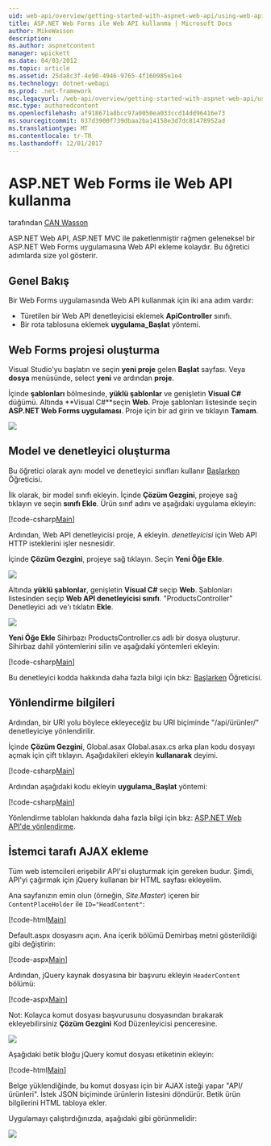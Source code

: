 ```yaml
---
uid: web-api/overview/getting-started-with-aspnet-web-api/using-web-api-with-aspnet-web-forms
title: ASP.NET Web Forms ile Web API kullanma | Microsoft Docs
author: MikeWasson
description: 
ms.author: aspnetcontent
manager: wpickett
ms.date: 04/03/2012
ms.topic: article
ms.assetid: 25da8c3f-4e90-4946-9765-4f160985e1e4
ms.technology: dotnet-webapi
ms.prod: .net-framework
msc.legacyurl: /web-api/overview/getting-started-with-aspnet-web-api/using-web-api-with-aspnet-web-forms
msc.type: authoredcontent
ms.openlocfilehash: af918671a8bcc97a0050ea033ccd14dd96416e73
ms.sourcegitcommit: 037d3900f739dbaa2ba14158e3d7dc81478952ad
ms.translationtype: MT
ms.contentlocale: tr-TR
ms.lasthandoff: 12/01/2017
---
```

<a name="using-web-api-with-aspnet-web-forms"></a>ASP.NET Web Forms ile Web API kullanma
====================
tarafından [CAN Wasson](https://github.com/MikeWasson)

ASP.NET Web API, ASP.NET MVC ile paketlenmiştir rağmen geleneksel bir ASP.NET Web Forms uygulamasına Web API ekleme kolaydır. Bu öğretici adımlarda size yol gösterir.

## <a name="overview"></a>Genel Bakış

Bir Web Forms uygulamasında Web API kullanmak için iki ana adım vardır:

- Türetilen bir Web API denetleyicisi eklemek **ApiController** sınıfı.
- Bir rota tablosuna eklemek **uygulama\_Başlat** yöntemi.

## <a name="create-a-web-forms-project"></a>Web Forms projesi oluşturma

Visual Studio'yu başlatın ve seçin **yeni proje** gelen **Başlat** sayfası. Veya **dosya** menüsünde, select **yeni** ve ardından **proje**.

İçinde **şablonları** bölmesinde, **yüklü şablonlar** ve genişletin **Visual C#** düğümü. Altında **Visual C#**seçin **Web**. Proje şablonları listesinde seçin **ASP.NET Web Forms uygulaması**. Proje için bir ad girin ve tıklayın **Tamam**.

![](using-web-api-with-aspnet-web-forms/_static/image1.png)

## <a name="create-the-model-and-controller"></a>Model ve denetleyici oluşturma

Bu öğretici olarak aynı model ve denetleyici sınıfları kullanır [Başlarken](tutorial-your-first-web-api.md) Öğreticisi.

İlk olarak, bir model sınıfı ekleyin. İçinde **Çözüm Gezgini**, projeye sağ tıklayın ve seçin **sınıfı Ekle**. Ürün sınıf adını ve aşağıdaki uygulama ekleyin:

[!code-csharp[Main](using-web-api-with-aspnet-web-forms/samples/sample1.cs)]

Ardından, Web API denetleyicisi proje, A ekleyin. *denetleyicisi* için Web API HTTP isteklerini işler nesnesidir.

İçinde **Çözüm Gezgini**, projeye sağ tıklayın. Seçin **Yeni Öğe Ekle**.

![](using-web-api-with-aspnet-web-forms/_static/image2.png)

Altında **yüklü şablonlar**, genişletin **Visual C#** seçip **Web**. Şablonları listesinden seçip **Web API denetleyicisi sınıfı**. "ProductsController" Denetleyici adı ve'ı tıklatın **Ekle**.

![](using-web-api-with-aspnet-web-forms/_static/image3.png)

**Yeni Öğe Ekle** Sihirbazı ProductsController.cs adlı bir dosya oluşturur. Sihirbaz dahil yöntemlerini silin ve aşağıdaki yöntemleri ekleyin:

[!code-csharp[Main](using-web-api-with-aspnet-web-forms/samples/sample2.cs)]

Bu denetleyici kodda hakkında daha fazla bilgi için bkz: [Başlarken](tutorial-your-first-web-api.md) Öğreticisi.

## <a name="add-routing-information"></a>Yönlendirme bilgileri

Ardından, bir URI yolu böylece ekleyeceğiz bu URI biçiminde &quot;/api/ürünler/&quot; denetleyiciye yönlendirilir.

İçinde **Çözüm Gezgini**, Global.asax Global.asax.cs arka plan kodu dosyayı açmak için çift tıklayın. Aşağıdakileri ekleyin **kullanarak** deyimi.

[!code-csharp[Main](using-web-api-with-aspnet-web-forms/samples/sample3.cs)]

Ardından aşağıdaki kodu ekleyin **uygulama\_Başlat** yöntemi:

[!code-csharp[Main](using-web-api-with-aspnet-web-forms/samples/sample4.cs)]

Yönlendirme tabloları hakkında daha fazla bilgi için bkz: [ASP.NET Web API'de yönlendirme](../web-api-routing-and-actions/routing-in-aspnet-web-api.md).

## <a name="add-client-side-ajax"></a>İstemci tarafı AJAX ekleme

Tüm web istemcileri erişebilir API'si oluşturmak için gereken budur. Şimdi, API'yi çağırmak için jQuery kullanan bir HTML sayfası ekleyelim.

Ana sayfanızın emin olun (örneğin, *Site.Master*) içeren bir `ContentPlaceHolder` ile `ID="HeadContent"`:

[!code-html[Main](using-web-api-with-aspnet-web-forms/samples/sample8.html)]

Default.aspx dosyasını açın. Ana içerik bölümü Demirbaş metni gösterildiği gibi değiştirin:

[!code-aspx[Main](using-web-api-with-aspnet-web-forms/samples/sample5.aspx)]

Ardından, jQuery kaynak dosyasına bir başvuru ekleyin `HeaderContent` bölümü:

[!code-aspx[Main](using-web-api-with-aspnet-web-forms/samples/sample6.aspx?highlight=2)]

Not: Kolayca komut dosyası başvurusunu dosyasından bırakarak ekleyebilirsiniz **Çözüm Gezgini** Kod Düzenleyicisi penceresine.

![](using-web-api-with-aspnet-web-forms/_static/image4.png)

Aşağıdaki betik bloğu jQuery komut dosyası etiketinin ekleyin:

[!code-html[Main](using-web-api-with-aspnet-web-forms/samples/sample7.html)]

Belge yüklendiğinde, bu komut dosyası için bir AJAX isteği yapar &quot;API/ürünleri&quot;. İstek JSON biçiminde ürünlerin listesini döndürür. Betik ürün bilgilerini HTML tabloya ekler.

Uygulamayı çalıştırdığınızda, aşağıdaki gibi görünmelidir:

![](using-web-api-with-aspnet-web-forms/_static/image5.png)
